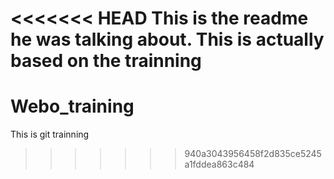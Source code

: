 <<<<<<< HEAD
This is the readme he was talking about. This is actually based on the trainning
=======
# Webo_training
This is git trainning
>>>>>>> 940a3043956458f2d835ce5245a1fddea863c484
